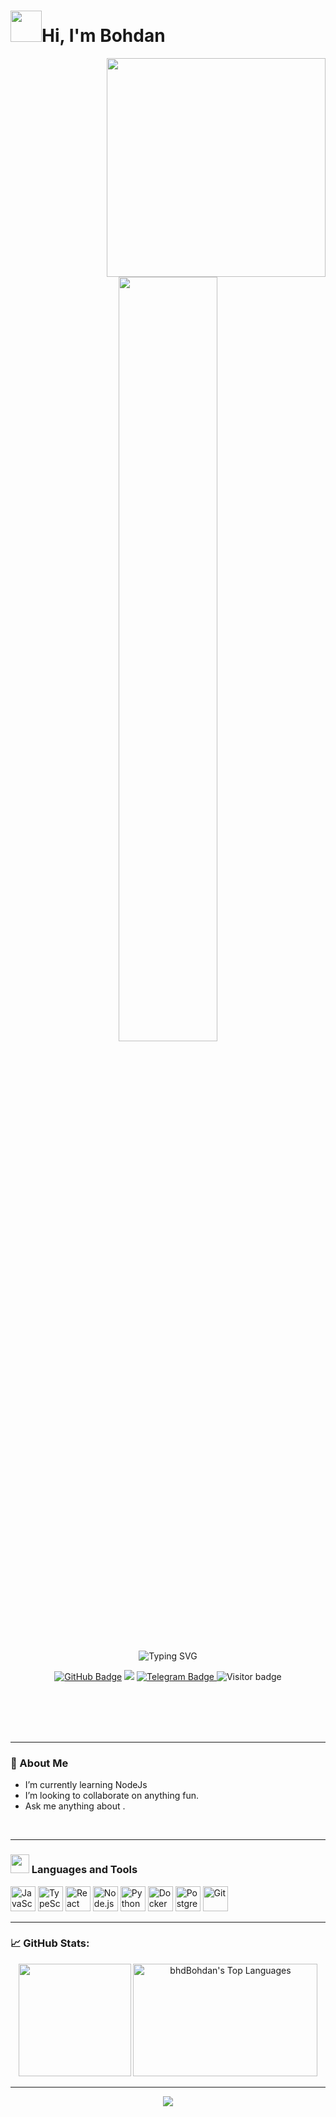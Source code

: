<!-- README.md -->

<h1 align="left"> <img src="https://media.giphy.com/media/VgCDAzcKvsR6OM0uWg/giphy.gif" width="50">Hi, I'm Bohdan</h1>
 

<div align="center">
  <img src="https://media1.tenor.com/m/gwW4p3z_jbkAAAAd/takumi-chilling.gif" width="350" align="right" />
</div>
<div  align="center"><img src="https://readme-typing-svg.demolab.com?font=Inconsolata&weight=500&size=50&duration=2000&pause=300&color=A7A459&center=true&vCenter=true&multiline=true&repeat=false&random=false&width=1300&height=140&lines=I'm+19yo%2C+student+and+software+developer+wannabe+%E2%9C%A9" width="56%" />

<p align="center">
  <img src="https://readme-typing-svg.demolab.com?font=Fira+Code&duration=2000&pause=1200&center=true&width=435&lines=Software+Engineer;Open+Source+Enthusiast;Lifelong+Learner;Backend+%7C+Frontend+%7C+Fullstack" alt="Typing SVG" />
</p>

<p align="center">
  <a href="https://github.com/bhdBohdan"><img src="https://img.shields.io/github/followers/bhdBohdan?label=Follow&style=social" alt="GitHub Badge"/></a>
  <a href="mailto:bogdanohrimchuk@gmail.com"><img src="https://img.shields.io/badge/Email-D14836?style=flat&logo=gmail&logoColor=white"/></a>
 <a href="https://t.me/bhdbhdan">
        <img src="https://img.shields.io/badge/telegram-blue" alt="Telegram Badge">
    </a>
  <img src="https://visitor-badge.laobi.icu/badge?page_id=bhdBohdan" alt="Visitor badge"/>
</p>
<br>
<br>
<br>
<br>

</div>


---
### 🧠 About Me


<div>


-  I’m currently learning NodeJs
-  I’m looking to collaborate on anything fun.
-  Ask me anything about .
<br>


</div>

---

###  <img src="https://media.giphy.com/media/WUlplcMpOCEmTGBtBW/giphy.gif" width="30">  Languages and Tools

<p align="left">
  <img src="https://cdn.jsdelivr.net/gh/devicons/devicon/icons/javascript/javascript-original.svg" height="40" alt="JavaScript" />
  <img src="https://cdn.jsdelivr.net/gh/devicons/devicon/icons/typescript/typescript-original.svg" height="40" alt="TypeScript" />
  <img src="https://cdn.jsdelivr.net/gh/devicons/devicon/icons/react/react-original.svg" height="40" alt="React" />
  <img src="https://cdn.jsdelivr.net/gh/devicons/devicon/icons/nodejs/nodejs-original.svg" height="40" alt="Node.js" />
  <img src="https://cdn.jsdelivr.net/gh/devicons/devicon/icons/python/python-original.svg" height="40" alt="Python" />
  <img src="https://cdn.jsdelivr.net/gh/devicons/devicon/icons/docker/docker-original.svg" height="40" alt="Docker" />
  <img src="https://cdn.jsdelivr.net/gh/devicons/devicon/icons/postgresql/postgresql-original.svg" height="40" alt="PostgreSQL" />
  <img src="https://cdn.jsdelivr.net/gh/devicons/devicon/icons/git/git-original.svg" height="40" alt="Git" />

</p>

---
### 📈 GitHub Stats:




<p align="center">
  <img src="https://github-readme-stats.vercel.app/api?username=bhdBohdan&show_icons=true&theme=github_dark" height="180"  />
  <img   src="https://github-readme-stats.vercel.app/api/top-langs?username=bhdBohdan&layout=compact&card_width=275&theme=tokyonight&langs_count=10&hide=c,meson,makefile,m4&exclude_repo=github-readme-stats,BitJanitor,github-activity-readme,fancy-git,challengeBot" alt="bhdBohdan's Top Languages"  width="295"  height="180">

</p>
<p></p>


---



<!-- FOOTER -->

<p align="center">
  <img src="https://capsule-render.vercel.app/api?type=waving&color=gradient&height=100&section=footer"/>
</p>
